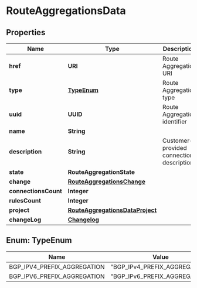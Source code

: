 

# RouteAggregationsData


## Properties

| Name | Type | Description | Notes |
|------------ | ------------- | ------------- | -------------|
|**href** | **URI** | Route Aggregation URI |  [optional] |
|**type** | [**TypeEnum**](#TypeEnum) | Route Aggregation type |  [optional] |
|**uuid** | **UUID** | Route Aggregation identifier |  [optional] |
|**name** | **String** |  |  [optional] |
|**description** | **String** | Customer-provided connection description |  [optional] |
|**state** | **RouteAggregationState** |  |  [optional] |
|**change** | [**RouteAggregationsChange**](RouteAggregationsChange.md) |  |  [optional] |
|**connectionsCount** | **Integer** |  |  [optional] |
|**rulesCount** | **Integer** |  |  [optional] |
|**project** | [**RouteAggregationsDataProject**](RouteAggregationsDataProject.md) |  |  [optional] |
|**changeLog** | [**Changelog**](Changelog.md) |  |  [optional] |



## Enum: TypeEnum

| Name | Value |
|---- | -----|
| BGP_IPV4_PREFIX_AGGREGATION | &quot;BGP_IPv4_PREFIX_AGGREGATION&quot; |
| BGP_IPV6_PREFIX_AGGREGATION | &quot;BGP_IPv6_PREFIX_AGGREGATION&quot; |



